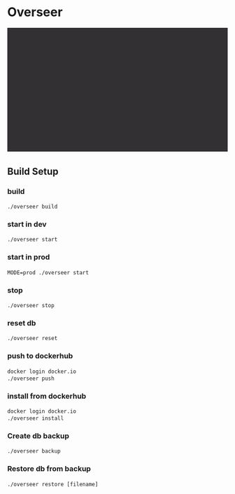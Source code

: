 # Overseer

![Alt text](demo/overseer.gif)

## Build Setup

### build
```
./overseer build
```

### start in dev
```
./overseer start
```

### start in prod
```
MODE=prod ./overseer start
```

### stop
```
./overseer stop
```

### reset db
```
./overseer reset
```

### push to dockerhub
```
docker login docker.io
./overseer push
```

### install from dockerhub
```
docker login docker.io
./overseer install
```

### Create db backup
```
./overseer backup
```

### Restore db from backup
```
./overseer restore [filename]
```
